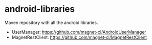 android-libraries
=================

Maven repository with all the android libraries.

- UserManager: https://github.com/magnet-cl/AndroidUserManager
- MagnetRestClient: https://github.com/magnet-cl/MagnetRestClient
